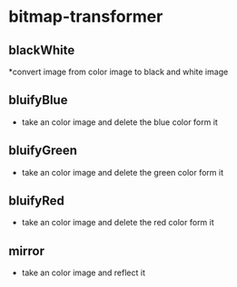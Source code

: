 # bitmap-transformer

## blackWhite
  *convert image from color image to black and white image
## bluifyBlue
  * take an color image and delete the blue color form it
## bluifyGreen
  * take an color image and delete the green color form it
## bluifyRed
  * take an color image and delete the red color form it
## mirror
  * take an color image and reflect it
